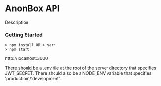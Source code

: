 # AnonBox API

Description

### Getting Started

```
> npm install OR > yarn
> npm start
```

http://localhost:3000

There should be a .env file at the root of the server directory that specifies JWT_SECRET.
There should also be a NODE_ENV variable that specifies 'production'/'development'.

